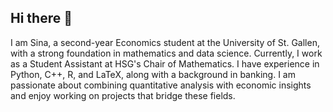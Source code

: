 ## Hi there 👋

I am Sina, a second-year Economics student at the University of St. Gallen, with a strong foundation in mathematics and data science. Currently, I work as a Student Assistant at HSG's Chair of Mathematics. I have experience in Python, C++, R, and LaTeX, along with a background in banking. I am passionate about combining quantitative analysis with economic insights and enjoy working on projects that bridge these fields.
